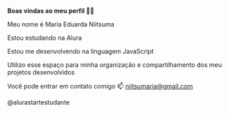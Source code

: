 **Boas vindas ao meu perfil 💙💙**

Meu nome é Maria Eduarda Niitsuma

Estou estudando na Alura

Estou me desenvolvendo na linguagem JavaScript

Utilizo esse espaço para minha organização e compartilhamento dos meu projetos desenvolvidos

Você pode entrar em contato comigo 📫
niitsumaria@gmail.com

@alurastartestudante
